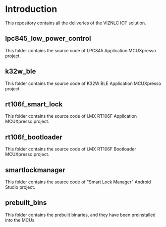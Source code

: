 # Introduction

This repository contains all the deliveries of the VIZNLC IOT solution.

## lpc845_low_power_control
This folder contains the source code of LPC845 Application MCUXpresso project.

## k32w_ble
This folder contains the source code of K32W BLE Application MCUXpresso project.

## rt106f_smart_lock
This folder contains the source code of i.MX RT106F Application MCUXpresso project.

## rt106f_bootloader
This folder contains the source code of i.MX RT106F Bootloader MCUXpresso project.

## smartlockmanager
This folder contains the source code of "Smart Lock Manager" Android Studio project.

## prebuilt_bins
This folder contains the prebuilt binaries, and they have been preinstalled into the MCUs.